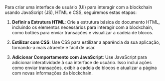  Para criar uma interface de usuário (UI) para interagir com a blockchain usando JavaScript (JS), HTML e CSS, seguiremos estas etapas:

1. **Definir a Estrutura HTML**: Crie a estrutura básica do documento HTML, incluindo os elementos necessários para interagir com a blockchain, como botões para enviar transações e visualizar a cadeia de blocos.

2. **Estilizar com CSS**: Use CSS para estilizar a aparência da sua aplicação, tornando-a mais atraente e fácil de usar.

3. **Adicionar Comportamento com JavaScript**: Use JavaScript para adicionar interatividade à sua interface de usuário. Isso inclui ações como enviar transações, exibir a cadeia de blocos e atualizar a página com novas informações da blockchain.